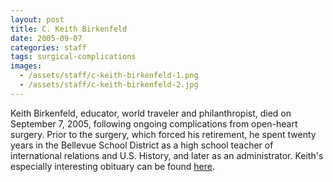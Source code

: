 ```yaml
---
layout: post
title: C. Keith Birkenfeld
date: 2005-09-07
categories: staff
tags: surgical-complications
images:
  - /assets/staff/c-keith-birkenfeld-1.png
  - /assets/staff/c-keith-birkenfeld-2.jpg
---
```

Keith Birkenfeld, educator, world traveler and philanthropist, died on September 7, 2005, following ongoing complications from open-heart surgery. Prior to the surgery, which forced his retirement, he spent twenty years in the Bellevue School District as a high school teacher of international relations and U.S. History, and later as an administrator. Keith's especially interesting obituary can be found [here](http://tinyurl.com/yd3ckq9k).
